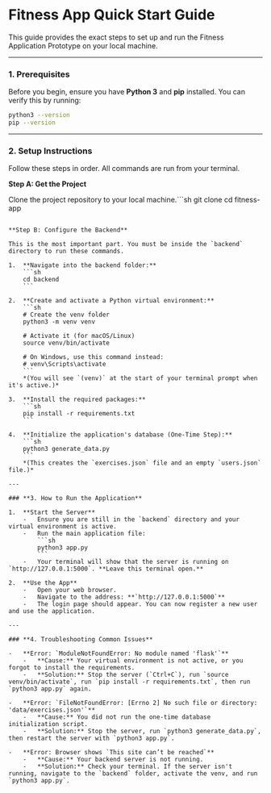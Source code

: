 # Fitness App Quick Start Guide

This guide provides the exact steps to set up and run the Fitness Application Prototype on your local machine.

---

### **1. Prerequisites**

Before you begin, ensure you have **Python 3** and **pip** installed. You can verify this by running:
```sh
python3 --version
pip --version
```

---

### **2. Setup Instructions**

Follow these steps in order. All commands are run from your terminal.

**Step A: Get the Project**

Clone the project repository to your local machine.```sh
git clone <your-repository-url>
cd fitness-app
```

**Step B: Configure the Backend**

This is the most important part. You must be inside the `backend` directory to run these commands.

1.  **Navigate into the backend folder:**
    ```sh
    cd backend
    ```

2.  **Create and activate a Python virtual environment:**
    ```sh
    # Create the venv folder
    python3 -m venv venv

    # Activate it (for macOS/Linux)
    source venv/bin/activate

    # On Windows, use this command instead:
    # venv\Scripts\activate
    ```
    *(You will see `(venv)` at the start of your terminal prompt when it's active.)*

3.  **Install the required packages:**
    ```sh
    pip install -r requirements.txt
    ```

4.  **Initialize the application's database (One-Time Step):**
    ```sh
    python3 generate_data.py
    ```
    *(This creates the `exercises.json` file and an empty `users.json` file.)*

---

### **3. How to Run the Application**

1.  **Start the Server**
    -   Ensure you are still in the `backend` directory and your virtual environment is active.
    -   Run the main application file:
        ```sh
        python3 app.py
        ```
    -   Your terminal will show that the server is running on `http://127.0.0.1:5000`. **Leave this terminal open.**

2.  **Use the App**
    -   Open your web browser.
    -   Navigate to the address: **`http://127.0.0.1:5000`**
    -   The login page should appear. You can now register a new user and use the application.

---

### **4. Troubleshooting Common Issues**

-   **Error: `ModuleNotFoundError: No module named 'flask'`**
    -   **Cause:** Your virtual environment is not active, or you forgot to install the requirements.
    -   **Solution:** Stop the server (`Ctrl+C`), run `source venv/bin/activate`, run `pip install -r requirements.txt`, then run `python3 app.py` again.

-   **Error: `FileNotFoundError: [Errno 2] No such file or directory: 'data/exercises.json'`**
    -   **Cause:** You did not run the one-time database initialization script.
    -   **Solution:** Stop the server, run `python3 generate_data.py`, then restart the server with `python3 app.py`.

-   **Error: Browser shows `This site can’t be reached`**
    -   **Cause:** Your backend server is not running.
    -   **Solution:** Check your terminal. If the server isn't running, navigate to the `backend` folder, activate the venv, and run `python3 app.py`.
